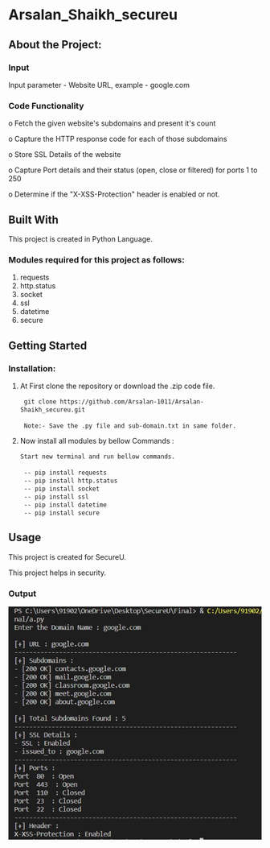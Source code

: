 # Arsalan_Shaikh_secureu

## About the Project:

### Input

Input parameter - Website URL, example - google.com

### Code Functionality
o Fetch the given website's subdomains and present it's count

o Capture the HTTP response code for each of those subdomains

o Store SSL Details of the website

o Capture Port details and their status (open, close or filtered) for ports 1 to 250

o Determine if the "X-XSS-Protection" header is enabled or not.

## Built With
This project is created in Python Language.
### Modules required for this project as follows:
1) requests
2) http.status
3) socket
4) ssl
5) datetime
6) secure

## Getting Started
### Installation:
1) At First clone the repository or download the .zip code file. 

        git clone https://github.com/Arsalan-1011/Arsalan-Shaikh_secureu.git
        
        Note:- Save the .py file and sub-domain.txt in same folder.

2) Now install all modules by bellow Commands :

       Start new terminal and run bellow commands.

        -- pip install requests
        -- pip install http.status
        -- pip install socket
        -- pip install ssl
        -- pip install datetime
        -- pip install secure

## Usage
This project is created for SecureU.

This project helps in security.
### Output
![alt text](https://github.com/Arsalan-1011/Arsalan_Shaikh_secureu/blob/master/Output.JPG)
